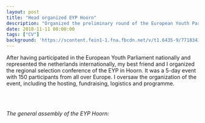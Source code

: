 ```yaml
---
layout: post
title: "Head organized EYP Hoorn"
description: "Organized the preliminary round of the European Youth Parliament"
date: 2018-11-11 00:00:00
tags: ["CV"]
background: 'https://scontent.fein1-1.fna.fbcdn.net/v/t1.6435-9/77183414_2603316093218465_5220744906787520512_n.jpg?_nc_cat=110&ccb=1-7&_nc_sid=cf85f3&_nc_ohc=1xC0FrxiWpkQ7kNvwFztLwT&_nc_oc=AdmrbQKDcRUbvRUPNEm-dm9PERnrKnGzX_JhfIPwuFhYlIRDzjU11bToJ8W7fto6B1U&_nc_zt=23&_nc_ht=scontent.fein1-1.fna&_nc_gid=VKzNl_OtSeXgISk7G28zWA&oh=00_AYExbgXnAGJVxE2xThcsyXrLHQ_F9OhXW5XCuGeDa1KbLA&oe=68179DFA'
---
```


After having participated in the European Youth Parliament nationally and represented the netherlands internationally, my best friend and I organized the regional selection conference of the EYP in Hoorn. It was a 5-day event with 150 participants from all over Europe. I oversaw the organization of the event, including the hosting, fundraising, logistics and programme. 

<br> <br>

<i> The general assembly of the EYP Hoorn: </i>


